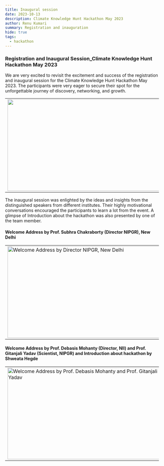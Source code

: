 ```yaml
---
title: Inaugural session
date: 2023-10-13
description: Climate Knowledge Hunt Hackathon May 2023
author: Renu Kumari
summary: Registration and inauguration
hide: true
tags:
  - hackathon
---
```


### Registration and Inaugural Session_Climate Knowledge Hunt Hackathon May 2023

We are very excited to revisit the excitement and success of the registration and inaugural session for the Climate Knowledge Hunt Hackathon May 2023. The participants were very eager to secure their spot for the unforgettable journey of discovery, networking, and growth.


<table>
<tr>
<td><img src='{{ "/static/img/registration.jpg" | url }}' width="500" height="300"></td>
<td><img src='{{ "/static/img/registration1.jpg" | url }}' width="500" height="300"></td>
</tr>
</table>

The inaugural session was enlighted by the ideas and insights from the distinguished speakers from different institutes. Their highly motivational conversations encouraged the participants to learn a lot from the event. A glimpse of Introduction about the hackathon was also presented by one of the team member. 


#### Welcome Address by Prof. Subhra Chakraborty (Director NIPGR), New Delhi

<table>
<tr>
<td><img src='{{ "/static/img/hybrid_session.jpg" | url }}' alt="Welcome Address by Director NIPGR, New Delhi" width="500" height="300"></td>
</tr>
</table>

#### Welcome Address by Prof. Debasis Mohanty (Director, NII) and Prof. Gitanjali Yadav (Scientist, NIPGR) and Introduction about hackathon by Shweata Hegde

<table>
<tr>
<td><img src='{{ "/static/img/hack_inaugural.jpg" | url }}' alt="Welcome Address by Prof. Debasis Mohanty and Prof. Gitanjali Yadav" width="500" height="300"></td>
<td><img src='{{ "/static/img/intro_session2.jpg" | url }}' alt="Introduction about hackathon by Shweata Hegde" width="500" height="300"></td>
</tr>
</table>




